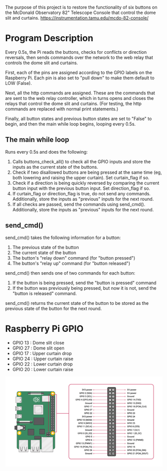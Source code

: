 The purpose of this project is to restore the functionality of six buttons on the McDonald Observatory 82" Telescope Console that control the dome slit and curtains.
https://instrumentation.tamu.edu/mcdo-82-console/

# Program Description
Every 0.5s, the Pi reads the buttons, checks for conflicts or direction reversals, then sends commands over the network to the web relay that controls the dome slit and curtains.

First, each of the pins are assigned according to the GPIO labels on the Raspberry Pi. Each pin is also set to "pull down" to make them default to LOW (False).

Next, all the http commands are assigned. These are the commands that are sent to the web relay controller, which in turns opens and closes the relays that control the dome slit and curtains. (For testing, the http commands are replaced with normal print statements.)

Finally, all button states and previous button states are set to "False" to begin, and then the main while loop begins, looping every 0.5s.

## The main while loop
Runs every 0.5s and does the following:
1. Calls buttons_check_all() to check all the GPIO inputs and store the inputs as the current state of the buttons.
2. Check if two disallowed buttons are being pressed at the same time (eg, both lowering and raising the upper curtain). Set curtain_flag if so.
3. Check if a direction is being quickly reversed by comparing the current button input with the previous button input. Set direction_flag if so.
4. If curtain_flag or direction_flag is true, do not send any commands. Additionally, store the inputs as "previous" inputs for the next round.
5. If all checks are passed, send the commands using send_cmd(). Additionally, store the inputs as "previous" inputs for the next round.
 
## send_cmd()
send_cmd() takes the following information for a button:
1. The previous state of the button
2. The current state of the button
3. The button's "relay down" command (for "button pressed")
4. The button's "relay up" command (for "button released")
 
send_cmd() then sends one of two commands for each button:
1. If the button is being pressed, send the "button is pressed" command
2. If the button was previously being pressed, but now it is not, send the "button is released" command.

send_cmd() returns the current state of the button to be stored as the previous state of the button for the next round.

# Raspberry Pi GPIO
* GPIO 13 : Dome slit close
* GPIO 27 : Dome slit open
* GPIO 17 : Upper curtain drop
* GPIO 24 : Upper curtain raise
* GPIO 22 : Lower curtain drop
* GPIO 20 : Lower curtain raise

![pi_GPIO](pi_GPIO.png)
